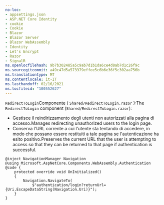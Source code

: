 ```yaml
---
no-loc:
- appsettings.json
- ASP.NET Core Identity
- cookie
- Cookie
- Blazor
- Blazor Server
- Blazor WebAssembly
- Identity
- Let's Encrypt
- Razor
- SignalR
ms.openlocfilehash: 9b7b302485a5c9ab7d1b1da6ce4d8ab7d1c26f9c
ms.sourcegitcommit: a49c47d5a573379effee5c6b6e36f5c302aa756b
ms.translationtype: MT
ms.contentlocale: it-IT
ms.lasthandoff: 02/16/2021
ms.locfileid: "100552627"
---
```

<span data-ttu-id="274e0-101">`RedirectToLogin`Componente ( `Shared/RedirectToLogin.razor` ):</span><span class="sxs-lookup"><span data-stu-id="274e0-101">The `RedirectToLogin` component (`Shared/RedirectToLogin.razor`):</span></span>

* <span data-ttu-id="274e0-102">Gestisce il reindirizzamento degli utenti non autorizzati alla pagina di accesso.</span><span class="sxs-lookup"><span data-stu-id="274e0-102">Manages redirecting unauthorized users to the login page.</span></span>
* <span data-ttu-id="274e0-103">Conserva l'URL corrente a cui l'utente sta tentando di accedere, in modo che possano essere restituiti a tale pagina se l'autenticazione ha esito positivo.</span><span class="sxs-lookup"><span data-stu-id="274e0-103">Preserves the current URL that the user is attempting to access so that they can be returned to that page if authentication is successful.</span></span>

```razor
@inject NavigationManager Navigation
@using Microsoft.AspNetCore.Components.WebAssembly.Authentication
@code {
    protected override void OnInitialized()
    {
        Navigation.NavigateTo(
            $"authentication/login?returnUrl={Uri.EscapeDataString(Navigation.Uri)}");
    }
}
```
